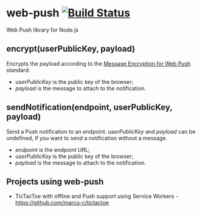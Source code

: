 # web-push [![Build Status](https://travis-ci.org/marco-c/web-push.svg)](https://travis-ci.org/marco-c/web-push)
Web Push library for Node.js

## encrypt(userPublicKey, payload)

Encrypts the payload according to the [Message Encryption for Web Push](https://tools.ietf.org/html/draft-thomson-webpush-encryption-00) standard.
- *userPublicKey* is the public key of the browser;
- *payload* is the message to attach to the notification.

## sendNotification(endpoint, userPublicKey, payload)

Send a Push notification to an endpoint. *userPublicKey* and *payload* can be undefined, if you want to send a notification without a message.
- *endpoint* is the endpoint URL;
- *userPublicKey* is the public key of the browser;
- *payload* is the message to attach to the notification.

## Projects using web-push

- TicTacToe with offline and Push support using Service Workers - https://github.com/marco-c/tictactoe
